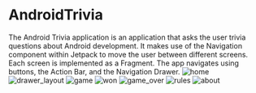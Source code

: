 # AndroidTrivia
The Android Trivia application is an application that asks the user trivia questions about Android development.
It makes use of the Navigation component within Jetpack to move the user between different screens.
Each screen is implemented as a Fragment.
The app navigates using buttons, the Action Bar, and the Navigation Drawer.
![home](https://user-images.githubusercontent.com/86685007/144282533-c5377696-aa39-4b94-96e9-16009f4a5837.png)
![drawer_layout](https://user-images.githubusercontent.com/86685007/144282570-9a5ed921-f983-4697-bd2f-bdcd0f562cbe.png)
![game](https://user-images.githubusercontent.com/86685007/144282583-8c044d46-d413-46b1-bb78-dae1b3dbdfb7.png)
![won](https://user-images.githubusercontent.com/86685007/144282612-a8cc4353-0c5c-4e96-8b46-89514b4d6ad6.png)
![game_over](https://user-images.githubusercontent.com/86685007/144282630-8be54ad1-da06-4818-b301-0f8b1c3ac6e9.png)
![rules](https://user-images.githubusercontent.com/86685007/144282649-d4cdb277-a139-4008-9159-ff8c09d2e46e.png)
![about](https://user-images.githubusercontent.com/86685007/144282666-b643f1ee-bdc2-4c18-98ea-704ab64e42a4.png)
